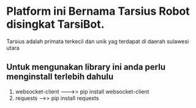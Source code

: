 # Platform ini Bernama Tarsius Robot disingkat TarsiBot.
Tarsius adalah primata terkecil dan unik yag terdapat di daerah sulawesi utara


## Untuk mengunakan library ini anda perlu menginstall terlebih dahulu

1. websocket-client --->> pip install websocket-client
2. requests -->>  pip install requests


